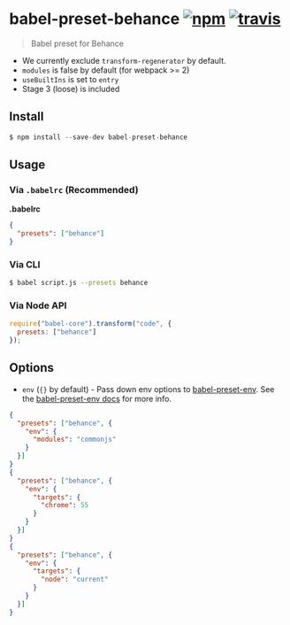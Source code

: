 # babel-preset-behance [![npm](https://img.shields.io/npm/v/babel-preset-behance.svg)](https://www.npmjs.com/package/babel-preset-behance) [![travis](https://img.shields.io/travis/behance/babel-preset-behance/master.svg)](https://travis-ci.org/behance/babel-preset-behance)

> Babel preset for Behance

- We currently exclude `transform-regenerator` by default.
- `modules` is false by default (for webpack >= 2)
- `useBuiltIns` is set to `entry`
- Stage 3 (loose) is included

## Install

```js
$ npm install --save-dev babel-preset-behance
```

## Usage

### Via `.babelrc` (Recommended)

**.babelrc**

```json
{
  "presets": ["behance"]
}
```

### Via CLI

```sh
$ babel script.js --presets behance
```

### Via Node API

```javascript
require("babel-core").transform("code", {
  presets: ["behance"]
});
```

## Options

* `env` (`{}` by default) - Pass down env options to [babel-preset-env](https://github.com/babel/babel-preset-env). See the [babel-preset-env docs](https://github.com/babel/babel-preset-env#options) for more info.

```json
{
  "presets": ["behance", {
    "env": {
      "modules": "commonjs"
    }
  }]
}
{
  "presets": ["behance", {
    "env": {
      "targets": {
        "chrome": 55
      }
    }
  }]
}
{
  "presets": ["behance", {
    "env": {
      "targets": {
        "node": "current"
      }
    }
  }]
}
```
